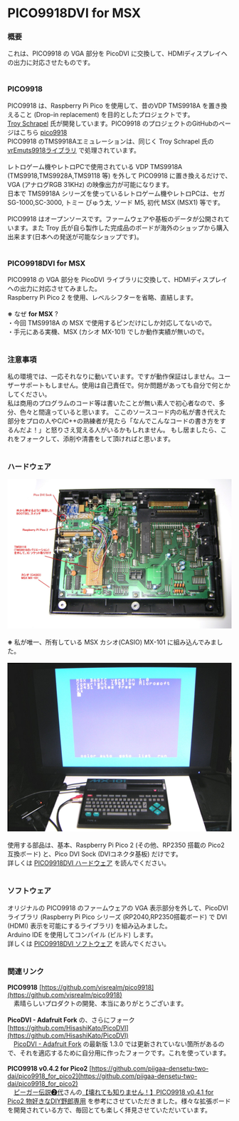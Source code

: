 # PICO9918DVI for MSX

### 概要

これは、PICO9918 の VGA 部分を PicoDVI に交換して、HDMIディスプレイへの出力に対応させたものです。</br></br>

### PICO9918

PICO9918 は、Raspberry Pi Pico を使用して、昔のVDP TMS9918A を置き換えること (Drop-in replacement) を目的としたプロジェクトです。  
[Troy Schrapel](https://github.com/visrealm) 氏が開発しています。PICO9918 のプロジェクトのGitHubのページはこちら [pico9918](https://github.com/visrealm/pico9918)  
PICO9918 のTMS9918Aエミュレーションは、同じく Troy Schrapel 氏の [vrEmuts9918ライブラリ](https://github.com/visrealm/vrEmuTms9918) で処理されています。</br></br>
レトロゲーム機やレトロPCで使用されている VDP TMS9918A (TMS9918,TMS9928A,TMS9118 等) を外して PICO9918 に置き換えるだけで、VGA (アナログRGB 31KHz) の映像出力が可能になります。  
日本で TMS9918A シリーズを使っているレトロゲーム機やレトロPCは、セガ SG-1000,SC-3000, トミー ぴゅう太, ソード M5, 初代 MSX (MSX1) 等です。</br></br>
PICO9918 はオープンソースです。ファームウェアや基板のデータが公開されています。また Troy 氏が自ら製作した完成品のボードが海外のショップから購入出来ます(日本への発送が可能なショップです)。</br></br>

### PICO9918DVI for MSX

PICO9918 の VGA 部分を PicoDVI ライブラリに交換して、HDMIディスプレイへの出力に対応させてみました。  
Raspberry Pi Pico 2 を使用、レベルシフターを省略、直結します。</br></br>
**※** なぜ **for MSX** ?  
・今回 TMS9918A の MSX で使用するピンだけにしか対応してないので。  
・手元にある実機、MSX (カシオ MX-101) でしか動作実績が無いので。</br></br>

### 注意事項

私の環境では、一応それなりに動いています。ですが動作保証はしません。ユーザーサポートもしません。使用は自己責任で。何か問題があっても自分で何とかしてください。  
私は商用のプログラムのコード等は書いたことが無い素人で初心者なので、多分、色々と間違っていると思います。 ここのソースコード内の私が書き代えた部分をプロの人やC/C++の熟練者が見たら「なんでこんなコードの書き方をするんだよ！」と怒りさえ覚える人がいるかもしれません。 もし居ましたら、これをフォークして、添削や清書をして頂ければと思います。</br></br>

### ハードウェア

<img src="img/PICO9918DVIinMX101.jpg" width="600"></br></br>
**※** 私が唯一、所有している MSX カシオ(CASIO) MX-101 に組み込んでみました。</br></br>
<img src="img/PICO9918DVI_4.jpg" width="600"></br></br>
使用する部品は、基本、Raspberry Pi Pico 2 (その他、RP2350 搭載の Pico2 互換ボード) と、Pico DVI Sock (DVIコネクタ基板) だけです。  
詳しくは [PICO9918DVI ハードウェア](/Hardware/README.md) を読んでください。</br></br>

### ソフトウェア

オリジナルの PICO9918 のファームウェアの VGA 表示部分を外して、PicoDVIライブラリ (Raspberry Pi Pico シリーズ (RP2040,RP2350搭載ボード) で DVI (HDMI) 表示を可能にするライブラリ) を組み込みました。  
Arduino IDE を使用してコンパイル (ビルド) します。  
詳しくは [PICO9918DVI ソフトウェア](/Software/README.md) を読んでください。</br></br>

### 関連リンク

**PICO9918** [https://github.com/visrealm/pico9918](https://github.com/visrealm/pico9918)  
　素晴らしいプロダクトの開発、本当にありがとうございます。</br></br>
**PicoDVI - Adafruit Fork** の、さらにフォーク [https://github.com/HisashiKato/PicoDVI](https://github.com/HisashiKato/PicoDVI)  
　[PicoDVI - Adafruit Fork](https://github.com/adafruit/PicoDVI) の最新版 1.3.0 では更新されていない箇所があるので、それを適応するために自分用に作ったフォークです。これを使っています。</br></br>
**PICO9918 v0.4.2 for Pico2** [https://github.com/piigaa-densetu-two-dai/pico9918_for_pico2](https://github.com/piigaa-densetu-two-dai/pico9918_for_pico2)  
　[ピーガー伝説➋代](https://x.com/AOldfJaHcEmvAWC/)さんの[【壊れても知りません！】PICO9918 v0.4.1 for Pico2
物好きなDIY野郎専用](https://x.com/AOldfJaHcEmvAWC/status/1842423985910534281) を参考にさせていただきました。様々な拡張ボードを開発されている方で、毎回とても楽しく拝見させていただいています。

